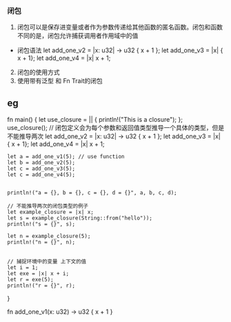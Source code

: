 ### 闭包
1. 闭包可以是保存进变量或者作为参数传递给其他函数的匿名函数。闭包和函数不同的是，闭包允许捕获调用者作用域中的值
- 闭包语法
  let add_one_v2 = |x: u32| -> u32 { x + 1 };
  let add_one_v3 = |x| { x + 1};
  let add_one_v4 = |x| x + 1;

2. 闭包的使用方式
3. 使用带有泛型 和 Fn Trait的闭包


## eg
fn main() {
    let use_closure = || {
        println!("This is a closure");
    };
    use_closure();
    // 闭包定义会为每个参数和返回值类型推导一个具体的类型，但是不能推导两次
    let add_one_v2 = |x: u32| -> u32 { x + 1 };
    let add_one_v3 = |x| { x + 1};
    let add_one_v4 = |x| x + 1;

    let a = add_one_v1(5); // use function
    let b = add_one_v2(5);
    let c = add_one_v3(5);
    let c = add_one_v4(5);


    println!("a = {}, b = {}, c = {}, d = {}", a, b, c, d);

    // 不能推导两次的闭包类型的例子  
    let example_closure = |x| x;
    let s = example_closure(String::from("hello"));
    println!("s = {}", s);

    let n = example_closure(5);
    println!("n = {}", n);


    // 捕捉环境中的变量 上下文的值
    let i = 1;
    let exe = |x| x + i;
    let r = exe(5);
    println!("r = {}", r);
}

fn add_one_v1(x: u32) -> u32 {
    x + 1
}